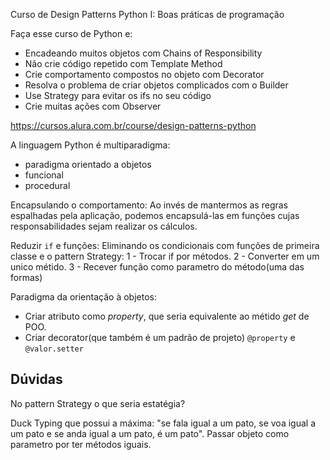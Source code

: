 Curso de Design Patterns Python I: Boas práticas de programação

Faça esse curso de Python e:

* Encadeando muitos objetos com Chains of Responsibility
* Não crie código repetido com Template Method
* Crie comportamento compostos no objeto com Decorator
* Resolva o problema de criar objetos complicados com o Builder
* Use Strategy para evitar os ifs no seu código
* Crie muitas ações com Observer

https://cursos.alura.com.br/course/design-patterns-python

A linguagem Python é multiparadigma:
- paradigma orientado a objetos
- funcional
- procedural

Encapsulando o comportamento:
Ao invés de mantermos as regras espalhadas pela aplicação, podemos encapsulá-las em funções cujas responsabilidades sejam realizar os cálculos.

Reduzir `if` e funções:
Eliminando os condicionais com funções de primeira classe e o pattern Strategy:
1 - Trocar if por métodos.
2 - Converter em um unico métido.
3 - Recever função como parametro do método(uma das formas)


Paradigma da orientação à objetos:
- Criar atributo como _property_, que seria equivalente ao métido _get_ de POO.
- Criar decorator(que também é um padrão de projeto) 
`@property` e `@valor.setter`

## Dúvidas
No pattern Strategy o que seria estatégia?

Duck Typing que possui a máxima: "se fala igual a um pato, se voa igual a um pato e se anda igual a um pato, é um pato".
Passar objeto como parametro por ter métodos iguais.
